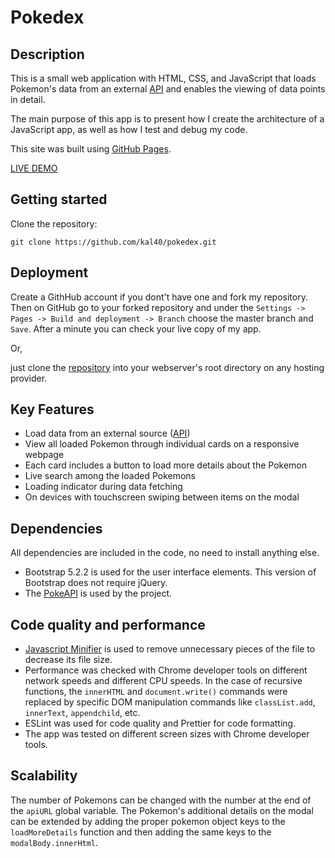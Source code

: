 # Pokedex

## Description

This is a small web application with HTML, CSS, and JavaScript that loads Pokemon's data from an external [API](https://pokeapi.co/api/v2/pokemon/) and enables the viewing of data points in detail.

The main purpose of this app is to present how I create the architecture of a JavaScript app, as well as how I test and debug my code.

This site was built using [GitHub Pages](https://pages.github.com/).

[LIVE DEMO](https://kal40.github.io/pokedex/)

## Getting started

Clone the repository:

```shell
git clone https://github.com/kal40/pokedex.git
```

## Deployment

Create a GithHub account if you dont't have one and fork my repository. Then on GitHub go to your forked repository and under the `Settings -> Pages -> Build and deployment -> Branch` choose the master branch and `Save`. After a minute you can check your live copy of my app.

Or,

just clone the [repository](https://github.com/kal40/pokedex.git) into your webserver's root directory on any hosting provider.

## Key Features

- Load data from an external source ([API](https://pokeapi.co/docs/v2))
- View all loaded Pokemon through individual cards on a responsive webpage
- Each card includes a button to load more details about the Pokemon
- Live search among the loaded Pokemons
- Loading indicator during data fetching
- On devices with touchscreen swiping between items on the modal

## Dependencies

All dependencies are included in the code, no need to install anything else.

- Bootstrap 5.2.2 is used for the user interface elements. This version of Bootstrap does not require jQuery.
- The [PokeAPI](https://pokeapi.co/docs/v2) is used by the project.

## Code quality and performance

- [Javascript Minifier](https://www.toptal.com/developers/javascript-minifier) is used to remove unnecessary pieces of the file to decrease its file size.
- Performance was checked with Chrome developer tools on different network speeds and different CPU speeds. In the case of recursive functions, the `innerHTML` and `document.write()` commands were replaced by specific DOM manipulation commands like `classList.add`, `innerText`, `appendchild`, etc.
- ESLint was used for code quality and Prettier for code formatting.
- The app was tested on different screen sizes with Chrome developer tools.

## Scalability

The number of Pokemons can be changed with the number at the end of the `apiURL` global variable.
The Pokemon's additional details on the modal can be extended by adding the proper pokemon object keys to the `loadMoreDetails` function and then adding the same keys to the `modalBody.innerHtml`.
